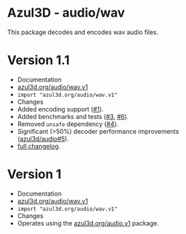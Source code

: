 # Azul3D - audio/wav #

This package decodes and encodes wav audio files.

# Version 1.1 #

* Documentation
 * [azul3d.org/audio/wav.v1](http://azul3d.org/audio/wav.v1)
 * `import "azul3d.org/audio/wav.v1"`
* Changes
 * Added encoding support ([#1](https://github.com/azul3d/audio-wav/issues/1)).
 * Added benchmarks and tests ([#3](https://github.com/azul3d/audio-wav/issues/3), [#6](https://github.com/azul3d/audio-wav/issues/6)).
 * Removed `unsafe` dependency ([#4](https://github.com/azul3d/audio-wav/issues/4)).
 * Significant (>50%) decoder performance improvements ([azul3d/audio#5](https://github.com/azul3d/audio/issues/5)).
 * [full changelog](https://github.com/azul3d/audio-wav/compare/v1...v1.1).

# Version 1 #

* Documentation
 * [azul3d.org/audio/wav.v1](http://azul3d.org/audio/wav.v1)
 * `import "azul3d.org/audio/wav.v1"`
* Changes
 * Operates using the [azul3d.org/audio.v1](http://azul3d.org/audio.v1) package.

